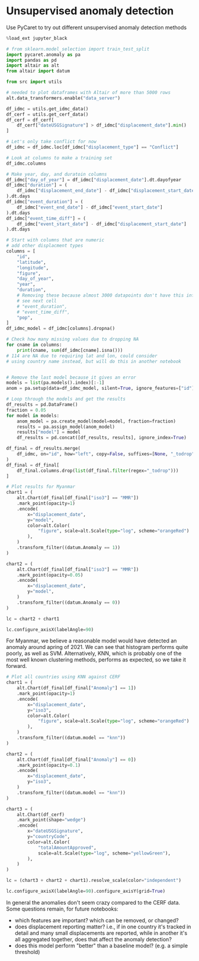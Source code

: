 # Unsupervised anomaly detection

Use PyCaret to try out different unsupervised anomaly detection methods

```python
%load_ext jupyter_black
```

```python
# from sklearn.model_selection import train_test_split
import pycaret.anomaly as pa
import pandas as pd
import altair as alt
from altair import datum

from src import utils
```

```python
# needed to plot dataframes with Altair of more than 5000 rows
alt.data_transformers.enable("data_server")
```

```python
df_idmc = utils.get_idmc_data()
df_cerf = utils.get_cerf_data()
df_cerf = df_cerf[
    df_cerf["dateUSGSignature"] > df_idmc["displacement_date"].min()
]
```

```python
# Let's only take conflict for now
df_idmc = df_idmc.loc[df_idmc["displacement_type"] == "Conflict"]
```

```python
# Look at columns to make a training set
df_idmc.columns
```

```python
# Make year, day, and duratoin columns
df_idmc["day_of_year"] = df_idmc["displacement_date"].dt.dayofyear
df_idmc["duration"] = (
    df_idmc["displacement_end_date"] - df_idmc["displacement_start_date"]
).dt.days
df_idmc["event_duration"] = (
    df_idmc["event_end_date"] - df_idmc["event_start_date"]
).dt.days
df_idmc["event_time_diff"] = (
    df_idmc["event_start_date"] - df_idmc["displacement_start_date"]
).dt.days
```

```python
# Start with columns that are numeric
# add other displacment types
columns = [
    "id",
    "latitude",
    "longitude",
    "figure",
    "day_of_year",
    "year",
    "duration",
    # Removing these because almost 3000 datapoints don't have this info,
    # see next cell
    # "event_duration",
    # "event_time_diff",
    "pop",
]
df_idmc_model = df_idmc[columns].dropna()
```

```python
# Check how many missing values due to dropping NA
for cname in columns:
    print(cname, sum(df_idmc[cname].isna()))
# 114 are NA due to requiring lat and lon, could consider
# using country name instead, but will do this in another notebook
```

```python

```

```python
# Remove the last model because it gives an error
models = list(pa.models().index)[:-1]
anom = pa.setup(data=df_idmc_model, silent=True, ignore_features=["id"])
```

```python
# Loop through the models and get the results
df_results = pd.DataFrame()
fraction = 0.05
for model in models:
    anom_model = pa.create_model(model=model, fraction=fraction)
    results = pa.assign_model(anom_model)
    results["model"] = model
    df_results = pd.concat([df_results, results], ignore_index=True)
```

```python
df_final = df_results.merge(
    df_idmc, on="id", how="left", copy=False, suffixes=[None, "_todrop"]
)
df_final = df_final[
    df_final.columns.drop(list(df_final.filter(regex="_todrop")))
]
```

```python
# Plot results for Myanmar
chart1 = (
    alt.Chart(df_final[df_final["iso3"] == "MMR"])
    .mark_point(opacity=1)
    .encode(
        x="displacement_date",
        y="model",
        color=alt.Color(
            "figure", scale=alt.Scale(type="log", scheme="orangeRed")
        ),
    )
    .transform_filter((datum.Anomaly == 1))
)

chart2 = (
    alt.Chart(df_final[df_final["iso3"] == "MMR"])
    .mark_point(opacity=0.05)
    .encode(
        x="displacement_date",
        y="model",
    )
    .transform_filter((datum.Anomaly == 0))
)

lc = chart2 + chart1

lc.configure_axisX(labelAngle=90)
```

For Myanmar, we believe a reasonable model would have
detected an anomaly around apring of 2021. We can see
that histogram performs quite poorly, as well as SVM.
Alternatively, KNN, which is probably one of the most
well known clustering methods, performs as expected,
so we take it forward.

```python
# Plot all countries using KNN against CERF
chart1 = (
    alt.Chart(df_final[df_final["Anomaly"] == 1])
    .mark_point(opacity=1)
    .encode(
        x="displacement_date",
        y="iso3",
        color=alt.Color(
            "figure", scale=alt.Scale(type="log", scheme="orangeRed")
        ),
    )
    .transform_filter((datum.model == "knn"))
)

chart2 = (
    alt.Chart(df_final[df_final["Anomaly"] == 0])
    .mark_point(opacity=0.1)
    .encode(
        x="displacement_date",
        y="iso3",
    )
    .transform_filter((datum.model == "knn"))
)

chart3 = (
    alt.Chart(df_cerf)
    .mark_point(shape="wedge")
    .encode(
        x="dateUSGSignature",
        y="countryCode",
        color=alt.Color(
            "totalAmountApproved",
            scale=alt.Scale(type="log", scheme="yellowGreen"),
        ),
    )
)

lc = (chart3 + chart2 + chart1).resolve_scale(color="independent")

lc.configure_axisX(labelAngle=90).configure_axisY(grid=True)
```

In general the anomalies don't seem crazy compared to the
CERF data. Some questions remain, for future notebooks:

- which features are important? which can be removed, or changed?
- does displacement reporting matter? i.e., if in one country it's tracked
  in detail and many small displacements are reported, while in another
  it's all aggregated together, does that affect the anomaly detection?
- does this model perform "better" than a baseline model? (e.g. a simple threshold)
